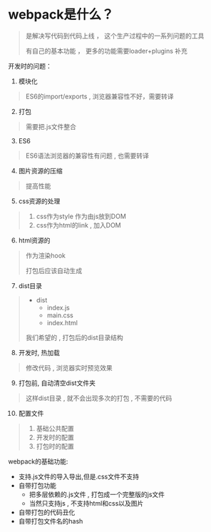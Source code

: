 # webpack是什么？

> 是解决写代码到代码上线 ， 这个生产过程中的一系列问题的工具
>
> 有自己的基本功能 ， 更多的功能需要loader+plugins 补充

开发时的问题：

1. 模块化

> ES6的import/exports , 浏览器兼容性不好，需要转译

2. 打包

> 需要把.js文件整合

3. ES6

> ES6语法浏览器的兼容性有问题 , 也需要转译

4. 图片资源的压缩

> 提高性能

5. css资源的处理

> 1. css作为style 作为由js放到DOM
> 2. css作为html的link , 加入DOM

6. html资源的

> 作为渲染hook
>
> 打包后应该自动生成

7. dist目录

> - dist
>   - index.js
>   - main.css
>   - index.html
>
> 我们希望的 , 打包后的dist目录结构

8. 开发时, 热加载

> 修改代码 , 浏览器实时预览效果

9. 打包前, 自动清空dist文件夹

> 这样dist目录 , 就不会出现多次的打包 , 不需要的代码

10. 配置文件

> 1. 基础公共配置
> 2. 开发时的配置
> 3. 打包时的配置

















webpack的基础功能:

- 支持.js文件的导入导出,但是.css文件不支持
- 自带打包功能 
  - 把多层依赖的.js文件 , 打包成一个完整版的js文件
  - 当然只支持js , 不支持html和css以及图片
- 自带打包的代码丑化
- 自带打包文件名的hash

